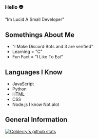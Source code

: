 ### Hello 👽

"Im Lucid A Small Developer"

## **Somethings About Me**

- "I Make Discord Bots and 3 are verified"
- Learning = "C"
- Fun Fact = "I Like To Eat"

## **Languages I Know**
- JavaScript
- Python
- HTML
- CSS
- Node.js
I know Not alot 

## General Information
[![Colderry's github stats](https://github-readme-stats.vercel.app/api?username=colderry&theme=gotham&show_icons=true)](https://github.com/anuraghazra/github-readme-stats)
